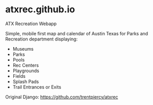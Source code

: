 # atxrec.github.io
ATX Recreation Webapp

Simple, mobile first map and calendar of Austin Texas for Parks and Recreation department displaying:
  - Museums
  - Parks
  - Pools
  - Rec Centers
  - Playgrounds
  - Fields
  - Splash Pads
  - Trail Entrances or Exits
  
  Original Django: https://github.com/trentpiercy/atxrec
